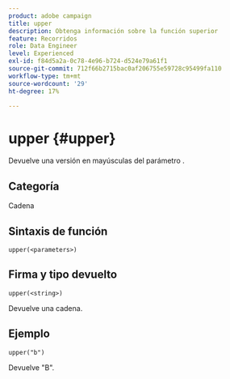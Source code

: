 ```yaml
---
product: adobe campaign
title: upper
description: Obtenga información sobre la función superior
feature: Recorridos
role: Data Engineer
level: Experienced
exl-id: f84d5a2a-0c78-4e96-b724-d524e79a61f1
source-git-commit: 712f66b2715bac0af206755e59728c95499fa110
workflow-type: tm+mt
source-wordcount: '29'
ht-degree: 17%

---
```


# upper {#upper}

Devuelve una versión en mayúsculas del parámetro .

## Categoría

Cadena

## Sintaxis de función

`upper(<parameters>)`

## Firma y tipo devuelto

`upper(<string>)`

Devuelve una cadena.

## Ejemplo

`upper("b")`

Devuelve &quot;B&quot;.
